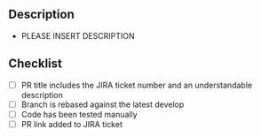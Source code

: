 ## Description

* PLEASE INSERT DESCRIPTION

## Checklist

- [ ] PR title includes the JIRA ticket number and an understandable description
- [ ] Branch is rebased against the latest develop
- [ ] Code has been tested manually
- [ ] PR link added to JIRA ticket
